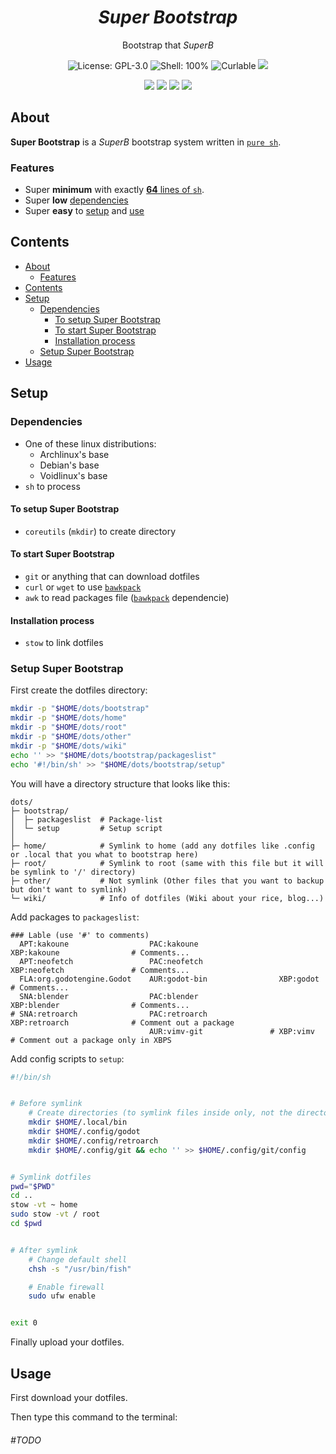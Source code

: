 <h1 align="center"><i>Super Bootstrap</i></h1>
<p align="center">Bootstrap that <i>SuperB</i>
<p align="center"><img src="https://img.shields.io/github/license/NNBnh/b.sh?labelColor=073551&color=4EAA25&style=for-the-badge" alt="License: GPL-3.0"> <img src="https://img.shields.io/github/languages/top/NNBnh/b.sh?logo=gnu-bash&labelColor=073551&color=4EAA25&logoColor=FFFFFF&style=for-the-badge" alt="Shell: 100%"> <img src="https://img.shields.io/badge/curl-able-%234EAA25.svg?labelColor=073551&style=for-the-badge&logo=curl&logoColor=FFFFFF" alt="Curlable"> <img src="https://img.shields.io/github/last-commit/NNBnh/b.sh?labelColor=073551&color=4EAA25&style=for-the-badge">
<p align="center"><img src="https://img.shields.io/github/watchers/NNBnh/b.sh?labelColor=073551&color=4EAA25&style=flat-square"> <img src="https://img.shields.io/github/stars/NNBnh/b.sh?labelColor=073551&color=4EAA25&style=flat-square"> <img src="https://img.shields.io/github/forks/NNBnh/b.sh?labelColor=073551&color=4EAA25&style=flat-square"> <img src="https://img.shields.io/github/issues/NNBnh/b.sh?labelColor=073551&color=4EAA25&style=flat-square">

## About
**Super Bootstrap** is a *SuperB* bootstrap system written in [`pure sh`](https://github.com/dylanaraps/pure-sh-bible).

### Features
- Super **minimum** with exactly [**64** lines of `sh`](superbootstrap#L64).
- Super **low** [dependencies](#dependencies)
- Super **easy** to [setup](#setup-super-bootstrap) and [use](#usage)

## Contents
- [About](#about)
  - [Features](#features)
- [Contents](#contents)
- [Setup](#setup)
  - [Dependencies](#dependencies)
    - [To setup Super Bootstrap](#to-setup-super-bootstrap)
    - [To start Super Bootstrap](#to-start-super-bootstrap)
    - [Installation process](#installation-process)
  - [Setup Super Bootstrap](#setup-superbootstrap)
- [Usage](#usage)

## Setup
### Dependencies
- One of these linux distributions:
  - Archlinux's base
  - Debian's base
  - Voidlinux's base
- `sh` to process

#### To setup Super Bootstrap
- `coreutils` (`mkdir`) to create directory

#### To start Super Bootstrap
- `git` or anything that can download dotfiles
- `curl` or `wget` to use [`bawkpack`](https://github.com/NNBnh/bawkpack)
- `awk` to read packages file ([`bawkpack`](https://github.com/NNBnh/bawkpack) dependencie)

#### Installation process
- `stow` to link dotfiles

### Setup Super Bootstrap
First create the dotfiles directory:

```sh
mkdir -p "$HOME/dots/bootstrap"
mkdir -p "$HOME/dots/home"
mkdir -p "$HOME/dots/root"
mkdir -p "$HOME/dots/other"
mkdir -p "$HOME/dots/wiki"
echo '' >> "$HOME/dots/bootstrap/packageslist"
echo '#!/bin/sh' >> "$HOME/dots/bootstrap/setup"
```

You will have a directory structure that looks like this:

```
dots/
├─ bootstrap/
│  ├─ packageslist  # Package-list
│  └─ setup         # Setup script
│
├─ home/            # Symlink to home (add any dotfiles like .config or .local that you what to bootstrap here)
├─ root/            # Symlink to root (same with this file but it will be symlink to '/' directory)
├─ other/           # Not symlink (Other files that you want to backup but don't want to symlink)
└─ wiki/            # Info of dotfiles (Wiki about your rice, blog...)
```

Add packages to `packageslist`:

```
### Lable (use '#' to comments)
  APT:kakoune                  PAC:kakoune                  XBP:kakoune                # Comments...
  APT:neofetch                 PAC:neofetch                 XBP:neofetch               # Comments...
  FLA:org.godotengine.Godot    AUR:godot-bin                XBP:godot                  # Comments...
  SNA:blender                  PAC:blender                  XBP:blender                # Comments...
# SNA:retroarch                PAC:retroarch                XBP:retroarch              # Comment out a package
                               AUR:vimv-git               # XBP:vimv                   # Comment out a package only in XBPS
```

Add config scripts to `setup`:

```sh
#!/bin/sh


# Before symlink
    # Create directories (to symlink files inside only, not the directory itself)
    mkdir $HOME/.local/bin
    mkdir $HOME/.config/godot
    mkdir $HOME/.config/retroarch
    mkdir $HOME/.config/git && echo '' >> $HOME/.config/git/config


# Symlink dotfiles
pwd="$PWD"
cd ..
stow -vt ~ home
sudo stow -vt / root
cd $pwd


# After symlink
    # Change default shell
    chsh -s "/usr/bin/fish"

    # Enable firewall
    sudo ufw enable


exit 0
```

Finally upload your dotfiles.

## Usage
First download your dotfiles.

Then type this command to the terminal:

###### #TODO
